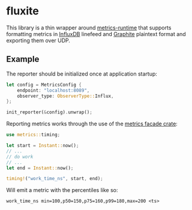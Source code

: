 # fluxite

This library is a thin wrapper around [metrics-runtime](https://docs.rs/metrics-runtime/0.13.0/metrics_runtime/index.html) that supports formatting metrics in [InfluxDB](https://www.influxdata.com/) linefeed and [Graphite](https://graphiteapp.org/) plaintext format and exporting them over UDP.

## Example
The reporter should be initialized once at application startup:
```Rust
let config = MetricsConfig {
    endpoint: "localhost:8089",
    observer_type: ObserverType::Influx,
};

init_reporter(&config).unwrap();
```
Reporting metrics works through the use of the [metrics facade crate](https://docs.rs/metrics/0.12.1/metrics/#use):
```Rust
use metrics::timing;

let start = Instant::now();
// ...
// do work
// ...
let end = Instant::now();

timing!("work_time_ns", start, end);
```

Will emit a metric with the percentiles like so:
```
work_time_ns min=100,p50=150,p75=160,p99=180,max=200 <ts>
```
